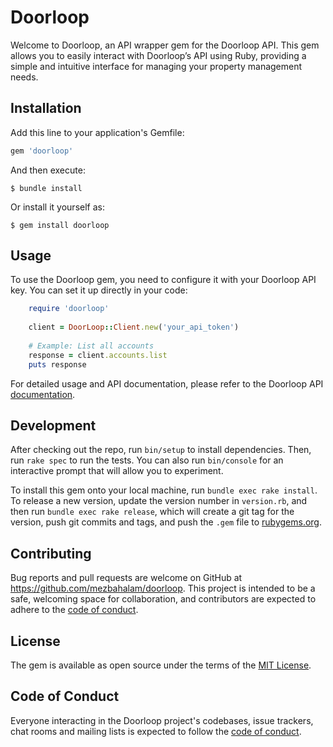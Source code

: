 # Doorloop

Welcome to Doorloop, an API wrapper gem for the Doorloop API. This gem allows you to easily interact with Doorloop’s API using Ruby, providing a simple and intuitive interface for managing your property management needs.

## Installation

Add this line to your application's Gemfile:

```ruby
gem 'doorloop'
```

And then execute:

    $ bundle install

Or install it yourself as:

    $ gem install doorloop

## Usage

To use the Doorloop gem, you need to configure it with your Doorloop API key. You can set it up directly in your code:
    
```ruby
    require 'doorloop'
    
    client = DoorLoop::Client.new('your_api_token')
    
    # Example: List all accounts
    response = client.accounts.list
    puts response
```
For detailed usage and API documentation, please refer to the Doorloop API [documentation](https://api.doorloop.com/reference/get-accounts).


## Development

After checking out the repo, run `bin/setup` to install dependencies. Then, run `rake spec` to run the tests. You can also run `bin/console` for an interactive prompt that will allow you to experiment.

To install this gem onto your local machine, run `bundle exec rake install`. To release a new version, update the version number in `version.rb`, and then run `bundle exec rake release`, which will create a git tag for the version, push git commits and tags, and push the `.gem` file to [rubygems.org](https://rubygems.org).

## Contributing

Bug reports and pull requests are welcome on GitHub at https://github.com/mezbahalam/doorloop. This project is intended to be a safe, welcoming space for collaboration, and contributors are expected to adhere to the [code of conduct](https://github.com/[USERNAME]/doorloop/blob/master/CODE_OF_CONDUCT.md).


## License

The gem is available as open source under the terms of the [MIT License](https://opensource.org/licenses/MIT).

## Code of Conduct

Everyone interacting in the Doorloop project's codebases, issue trackers, chat rooms and mailing lists is expected to follow the [code of conduct](https://github.com/[USERNAME]/doorloop/blob/master/CODE_OF_CONDUCT.md).
